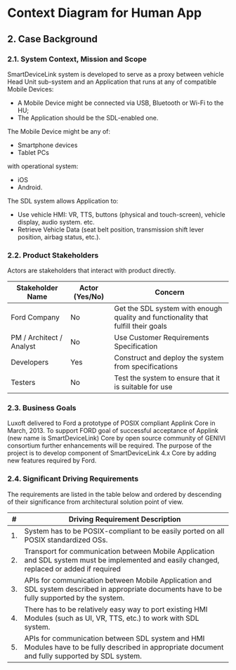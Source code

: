 # Context Diagram for Human App
## 2.  Case Background

### 2.1. System Context, Mission and Scope

SmartDeviceLink system is developed to serve as a proxy between vehicle Head Unit sub-system and an Application that runs at any of compatible Mobile Devices:

-   A Mobile Device might be connected via USB, Bluetooth or Wi-Fi to the HU;
-   The Application should be the SDL-enabled one.

The Mobile Device might be any of:
-   Smartphone devices
-   Tablet PCs

with operational system:
-   iOS
-   Android.

The SDL system allows Application to:
-   Use vehicle HMI: VR, TTS, buttons (physical and touch-screen), vehicle display, audio system. etc.
-   Retrieve Vehicle Data (seat belt position, transmission shift lever position, airbag status, etc.).

### 2.2. Product Stakeholders

Actors are stakeholders that interact with product directly.

| Stakeholder Name         | Actor (Yes/No) | Concern  |
|--------------------------|----------------|----------|
| Ford Company             | No             | Get the SDL system with enough quality and functionality that fulfill their goals |
| PM / Architect / Analyst | No             | Use Customer Requirements Specification |
| Developers               | Yes            | Construct and deploy the system from specifications |
| Testers                  | No             | Test the system to ensure that it is suitable for use |

### 2.3. Business Goals

Luxoft delivered to Ford a prototype of POSIX compliant Applink Core in March, 2013.
To support FORD goal of successful acceptance of Applink (new name is SmartDeviceLink) Core by open source community of GENIVI consortium further enhancements will be required. The purpose of the project is to develop component of SmartDeviceLink 4.x Core by adding new features required by Ford.

### 2.4. Significant Driving Requirements

The requirements are listed in the table below and ordered by descending of their significance from architectural solution point of view.

| \# | **Driving Requirement Description** |
|----|-------------------------------------|
| 1. | System has to be POSIX-compliant to be easily ported on all POSIX standardized OSs. |
| 2. | Transport for communication between Mobile Application and SDL system must be implemented and easily changed, replaced or added if required |
| 3. | APIs for communication between Mobile Application and SDL system described in appropriate documents have to be fully supported by the system. |
| 4. | There has to be relatively easy way to port existing HMI Modules (such as UI, VR, TTS, etc.) to work with SDL system. |
| 5. | APIs for communication between SDL system and HMI Modules have to be fully described in appropriate document and fully supported by SDL system. |
